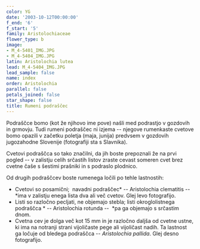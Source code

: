 ```yaml
---
color: YG
date: '2003-10-12T00:00:00'
f_end: '6'
f_start: '5'
family: Aristolochiaceae
flower_type: b
image:
- M_4-5401_IMG.JPG
- M_4-5404_IMG.JPG
latin: Aristolochia lutea
lead: M_4-5404_IMG.JPG
lead_sample: false
name: index
order: Aristolochia
parallel: false
petals_joined: false
star_shape: false
title: Rumeni podraščec
---
```

Podraščce bomo (kot že njihovo ime pove) našli med podrastjo v gozdovih in grmovju. Tudi rumeni podraščec ni izjema -- njegove rumenkaste cvetove bomo opazili v začetku poletja (maja, junija) predvsem v gozdovih jugozahodne Slovenije (fotografiji sta s Slavnika).

Cvetovi podraščca so tako značilni, da jih boste prepoznali že na prvi pogled -- v zalistju celih srčastih listov zraste cevast someren cvet brez cvetne čaše s šestimi prašniki in s podraslo plodnico.

Od drugih podraščcev boste rumenega ločili po tehle lastnostih:

-   Cvetovi so posamični;  navadni podraščec* -- Aristolochia clematitis -- *ima v zalistju enega lista dva ali več cvetov. Glej levo fotografijo.
-   Listi so razločno pecljati, ne objemajo stebla; listi okroglolistnega podraščca * -- Aristolochia rotunda --  *pa ga objemajo s srčastim dnom.
-   Cvetna cev je dolga več kot 15 mm in je razločno daljša od cvetne ustne, ki ima na notranji strani vijoličaste pege ali vijoličast nadih. Ta lastnost ga ločuje od bledega podraščca -- *Aristolochia pallida*. Glej desno fotografijo.

